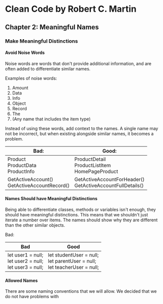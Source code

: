 # Clean Code by Robert C. Martin

## Chapter 2: Meaningful Names

### Make Meaningful Distinctions

#### Avoid Noise Words

Noise words are words that don't provide additional information, and are often added to
differentiate similar names.

Examples of noise words:

1.  Amount
1.  Data
1.  Info
1.  Object
1.  Record
1.  The
1.  (Any name that includes the item type)

Instead of using these words, add context to the names. A single name may not be incorrect, but
when existing alongside similar names, it becomes a problem.

| Bad:                                           | Good:                                                        |
| ---------------------------------------------- | ------------------------------------------------------------ |
| Product<br>ProductData<br>ProductInfo          | ProductDetail<br>ProductListItem<br>HomePageProduct          |
| GetActiveAccount()<br>GetActiveAccountRecord() | GetActiveAccountForHeader()<br>GetActiveAccountFullDetails() |

#### Names Should have Meaningful Distinctions

Being able to differentiate classes, methods or variables isn't enough, they should have meaningful
distinctions. This means that we shouldn't just iterate a number over items. The names should show
why they are different than the other similar objects.

Bad:

| Bad                                                         | Good                                                                         |
| ----------------------------------------------------------- | ---------------------------------------------------------------------------- |
| let user1 = null;<br>let user2 = null;<br>let user3 = null; | let studentUser = null;<br>let parentUser = null;<br>let teacherUser = null; |

#### Allowed Names

There are some naming conventions that we will allow. We decided that we do not have problems with
